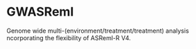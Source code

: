 # GWASReml

Genome wide multi-(environment/treatment/treatment) analysis ncorporating the flexibility of ASReml-R V4.
